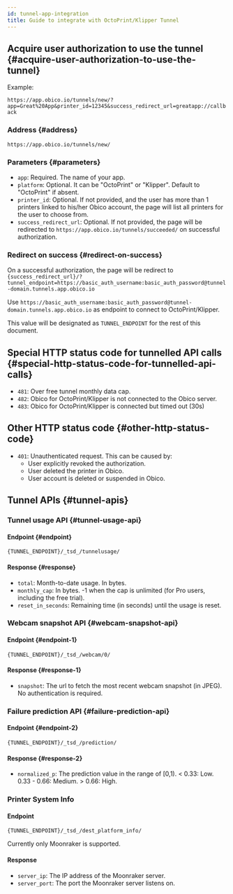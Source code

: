 ```yaml
---
id: tunnel-app-integration
title: Guide to integrate with OctoPrint/Klipper Tunnel
---
```


## Acquire user authorization to use the tunnel {#acquire-user-authorization-to-use-the-tunnel}

Example:

`https://app.obico.io/tunnels/new/?app=Great%20App&printer_id=12345&success_redirect_url=greatapp://callback`

### Address {#address}

`https://app.obico.io/tunnels/new/`

### Parameters {#parameters}

- `app`: Required. The name of your app.
- `platform`: Optional. It can be "OctoPrint" or "Klipper". Default to "OctoPrint" if absent.
- `printer_id`: Optional. If not provided, and the user has more than 1 printers linked to his/her Obico account, the page will list all printers for the user to choose from.
- `success_redirect_url`: Optional. If not provided, the page will be redirected to `https://app.obico.io/tunnels/succeeded/` on successful authorization.

### Redirect on success {#redirect-on-success}

On a successful authorization, the page will be redirect to `{success_redirect_url}/?tunnel_endpoint=https://basic_auth_username:basic_auth_password@tunnel-domain.tunnels.app.obico.io`

Use `https://basic_auth_username:basic_auth_password@tunnel-domain.tunnels.app.obico.io` as endpoint to connect to OctoPrint/Klipper.

This value will be designated as `TUNNEL_ENDPOINT` for the rest of this document.

## Special HTTP status code for tunnelled API calls {#special-http-status-code-for-tunnelled-api-calls}

- `481`: Over free tunnel monthly data cap.
- `482`: Obico for OctoPrint/Klipper is not connected to the Obico server.
- `483`: Obico for OctoPrint/Klipper is connected but timed out (30s)

## Other HTTP status code {#other-http-status-code}

- `401`: Unauthenticated request. This can be caused by:
  - User explicitly revoked the authorization.
  - User deleted the printer in Obico.
  - User account is deleted or suspended in Obico.

## Tunnel APIs {#tunnel-apis}

### Tunnel usage API {#tunnel-usage-api}

#### Endpoint {#endpoint}

`{TUNNEL_ENDPOINT}/_tsd_/tunnelusage/`

#### Response {#response}

- `total`: Month-to-date usage. In bytes.
- `monthly_cap`: In bytes. -1 when the cap is unlimited (for Pro users, including the free trial).
- `reset_in_seconds`: Remaining time (in seconds) until the usage is reset.

### Webcam snapshot API {#webcam-snapshot-api}

#### Endpoint {#endpoint-1}

`{TUNNEL_ENDPOINT}/_tsd_/webcam/0/`

#### Response {#response-1}

- `snapshot`: The url to fetch the most recent webcam snapshot (in JPEG). No authentication is required.

### Failure prediction API {#failure-prediction-api}

#### Endpoint {#endpoint-2}

`{TUNNEL_ENDPOINT}/_tsd_/prediction/`

#### Response {#response-2}

- `normalized_p`: The prediction value in the range of [0,1). < 0.33: Low. 0.33 - 0.66: Medium. > 0.66: High.

### Printer System Info

#### Endpoint

`{TUNNEL_ENDPOINT}/_tsd_/dest_platform_info/`

Currently only Moonraker is supported.

#### Response

- `server_ip`: The IP address of the Moonraker server.
- `server_port`: The port the Moonraker server listens on.